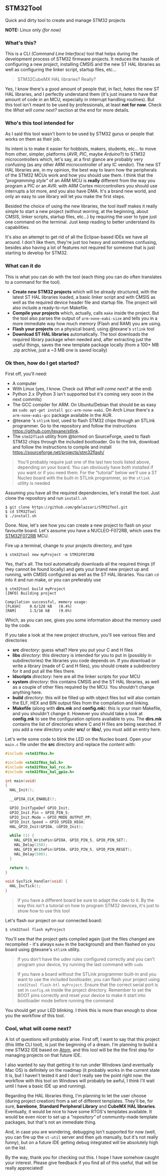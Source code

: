 STM32Tool
---------

Quick and dirty tool to create and manage STM32 projects

__NOTE:__ Linux only *(for now)*

### What's this?
This is a CLI *(Command Line Interface)* tool that helps during the development process of STM32 firmware projects. It reduces the hassle of configuring a new project, installing CMSIS and the new ST HAL libraries as well as configuring the linker script, startup files, etc...

> STM32CubeMX HAL libraries? Really?

Yes, I know there's a good amount of people that, in fact, *hates* the new ST HAL libraries, and I perfectly understand them (it's just insane to have that amount of code in an MCU, expecially in interrupt handling routines). But this tool isn't meant to be used by professionals, at least __not for now__. Check the *What will come next?* section at the end for more details.

### Who's this tool intended for
As I said this tool wasn't born to be used by STM32 gurus or people that works on them as their job.

Its intent is to make it easier for hobbists, makers, students, etc... to move from other, simpler, platforms (*AVR*, *PIC*, maybe *Arduino*?) to STM32 microcontrollers which, let's say, at a first glance are probably very confusing (as any other ARM microcontroller of any IC vendor). The new ST HAL libraries are, in my opinion, the best way to learn how the peripherals of the STM32 MCUs work and how you should use them. I think that the *"programming style"* of an ARM MCU is __really__ different from the way you program a PIC or an AVR: with ARM Cortex micrcontrollers you should use interrupts a lot more, and you also have DMA. It's a brand new world, and only an easy to use library will let you make the first steps.

Besided the choice of using the new libraries, the tool itself makes it really simple to start a new project (without worring, at the beginning, about CMSIS, linker scripts, startup files, etc...) by requiring the user to type just one command on the terminal. Just keep reading to better understand its capabilities.

It's also an attempt to get rid of all the Eclipse-based IDEs we have all around. I don't like them, they're just too heavy and sometimes confusing, besides also having a lot of features not required for someone that is just starting to develop for STM32.

### What can it do

This is what you can do with the tool (each thing you can do often translates to a command for the tool).

+ __Create new STM32 projects__ which will be already structured, with the latest ST HAL libraries loaded, a basic linker script and with CMSIS as well as the required device header file and startup file. The project will also include a ready-to-run Makefile.
+ __Compile your projects__ which, actually, calls `make` inside the project. But the tool also parses the output of `arm-none-eabi-size` and tells you in a more immediate way how much memory (Flash and RAM) you are using.
+ __Flash your projects__ on a physical board, using @texane's `stlink` tool
+ __Download ST HAL libraries__ automatically. The tool downloads the required library package when needed and, after extracting just the useful things, saves the new template package locally (from a 100+ MB .zip archive, just a ~3 MB one is saved locally)

### Ok then, how do I get started?

First off, you'll need:
+ A computer
+ With Linux (yes, I know. Check out *What will come next?* at the end)
+ Python 2.x (Python 3 isn't supported but it's coming very soon in the next commits)
+ The GCC compiler for ARM. On Ubuntu/Debian that should be as easy as `sudo apt-get install gcc-arm-none-eabi`. On Arch Linux there's a `arm-none-eabi-gcc` package available in the AUR.
+ @texane 's `stlink` tool, used to flash STM32 chips through an STLink programmer. Go to the repository and follow the instructions https://github.com/texane/stlink.
+ The `stm32flash` utility from @tormod on SourceForge, used to flash STM32 chips through the included bootloader. Go to the link, download and follow the instructions to compile and install https://sourceforge.net/projects/stm32flash/

> You'll probably require just one of the last two tools listed above, depending on your board. You can obviously have both installed if you want or if you need them. For the "tutorial" below we'll use a ST Nucleo board with the built-in STLink programmer, so the `stlink` utility is needed

Assuming you have all the required dependencies, let's install the tool. Just clone the repository and run `install.sh`

```
$ git clone https://github.com/gdelazzari/STM32Tool.git
$ cd STM32Tool
$ ./install.sh
```

Done. Now, let's see how you can create a new project to flash on your favourite board. Let's assume you have a NUCLEO-F072RB, which uses the [STM32F072RB](http://www.st.com/content/st_com/en/products/microcontrollers/stm32-32-bit-arm-cortex-mcus/stm32f0-series/stm32f0x2/stm32f072rb.html) MCU.

Fire up a terminal, change to your projects directory, and type

```
$ stm32tool new myProject -m STM32F072RB
```

Yes, that's all. The tool automatically downloads all the required things (if they cannot be found locally) and gets your brand new project up and running, with CMSIS configured as well as the ST HAL libraries. You can `cd` into it and run make, or you can preferably use

```
$ stm32tool build myProject
[INFO] Building project

Compilation successful, memory usage:
[FLASH]    0.6/128 kB	(0.4%)
[RAM]      1.5/16 kB	(9.6%)
```

Which, as you can see, gives you some information about the memory used by the code.

If you take a look at the new project structure, you'll see various files and directories

+ __src__ *directory*: guess what? Here you put your C and H files
+ __libs__ *directory*: this directory is intended for you to put in (possibly in subdirectories) the libraries you code depends on. If you download or write a library (made of C and H files), you should create a subdirectory for it and put all the files there.
+ __ldscripts__ *directory*: here are all the linker scripts for your MCU
+ __system__ *directory*: this contains CMSIS and the ST HAL libraries, as well as a couple of other files required by the MCU. You shouldn't change anything here.
+ __build__ *directory*: this will be filled up with object files but will also contain the ELF, HEX and BIN output files from the compilation and linking.
+ __Makefile__ (along with __dirs.mk__ and __config.mk__): this is your main Makefile, and you shouldn't change it. However you should take a look at __config.mk__ to see the configuration options available to you. The __dirs.mk__ contains the list of directories where C and H files are being searched. If you add a new directory under __src/__ or __libs/__, you must add an entry here.

Let's write some code to blink the LED on the Nucleo board. Open your `main.c` file under the __src__ directory and replace the content with:

```c
#include <stm32f0xx.h>

#include <stm32f0xx_hal.h>
#include <stm32f0xx_hal_rcc.h>
#include <stm32f0xx_hal_gpio.h>

int main(void)
{
  HAL_Init();

  __GPIOA_CLK_ENABLE();

  GPIO_InitTypeDef GPIO_Init;
  GPIO_Init.Pin = GPIO_PIN_5;
  GPIO_Init.Mode = GPIO_MODE_OUTPUT_PP;
  GPIO_Init.Speed = GPIO_SPEED_HIGH;
  HAL_GPIO_Init(GPIOA, &GPIO_Init);

  while (1) {
    HAL_GPIO_WritePin(GPIOA, GPIO_PIN_5, GPIO_PIN_SET);
    HAL_Delay(250);
    HAL_GPIO_WritePin(GPIOA, GPIO_PIN_5, GPIO_PIN_RESET);
    HAL_Delay(500);
  }

  return 0;
}

void SysTick_Handler(void) {
  HAL_IncTick();
}
```

> If you have a different board be sure to adapt the code to it. By the way this isn't a tutorial on how to program STM32 devices, it's just to show how to use this tool

Let's flash our project on our connected board:

```
$ stm32tool flash myProject
```

You'll see that the project gets compiled again (just the files changed are recompiled - it's always `make` in the background) and then flashed on you board using @texane's `stlink` utility.

> If you don't have the udev rules configured correctly and you can't program your device, try running the last command with `sudo`

> If you have a board without the STLink programmer built-in and you want to use the included bootloader, you can flash your project using `stm32tool flash-btl myProject`. Ensure that the correct serial port is set in `config.mk` inside the project directory. Remember to set the BOOT pins correctly and reset your device to make it start into bootloader mode before running the command

You should get your LED blinking.
I think this is more than enough to show you the workflow of this tool.

### Cool, what will come next?

A lot of questions will probably arise. First off, I want to say that this project (this little CLI tool), is just the beginning of a dream. I'm planning to build a new STM32 IDE based on [Atom](https://atom.io/), and this tool will be the the first step for managing projects on that future IDE.

I also wanted to say that getting it to run under Windows (and eventually Mac OS) is definitely on the roadmap (it probably works in the current state it is, but I haven't tested it and I don't really see the point right now: the workflow with this tool on Windows will probably be awful, I think I'll wait until I have a basic IDE up and running).

Regarding the HAL libraries thing, I'm planning to let the user choose (during project creation) from a set of different templates. They'll be, for sure, __barebone__, __Standard Peripheral Library__ and __CubeMX HAL libraries__. Eventually, it would be nice to have some RTOS's templates available. It would be even nicer to set up a *"repository"* of community-made template packages, but that's not an immediate thing.

And, in case you are wondering, debugging isn't supported for now (well, you can fire up the `st-util` server and then `gdb` manually, but it's not really funny), but on a future IDE getting debug integrated will be absolutely high on the list.

By the way, thank you for checking out this. I hope I have somehow caught your interest. Please give feedback if you find all of this useful, that will be really appreciated!
